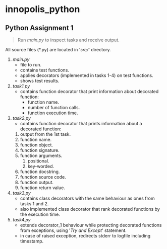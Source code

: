 # innopolis_python

## Python Assignment 1

> Run *main.py* to inspect tasks and receive output.

All source files (*.py) are located in '_src/_' directory.

1. _main.py_
    * file to run.
    * contains test functions.
    * applies decorators (implemented in tasks 1-4) on test functions.
    * shows test results.
2. _task1.py_ 
    * contains function decorator that print information about decorated function:
       * function name.
       * number of function calls.
       * function execution time.
3. _task2.py_
    * contains function decorator that prints information about a decorated function:
    1. output from the 1st task.
    2. function name.
    3. function object.
    4. function signature.
    5. function arguments.
        1. positional.
        2. key-worded.
    6. function docstring.
    7. function source code.
    8. function output.
    9. function return value.
4. _task3.py_
    * contains class decorators with the same behaviour as ones from tasks 1 and 2.
    * also implemented class decorator that rank decorated functions by the execution time.
5. _task4.py_
    * extends decorator_1 behaviour while protecting decorated functions from exceptions, using '_Try and Except_' statement.
    * in case of raised exception, redirects stderr to logfile including timestamp.
